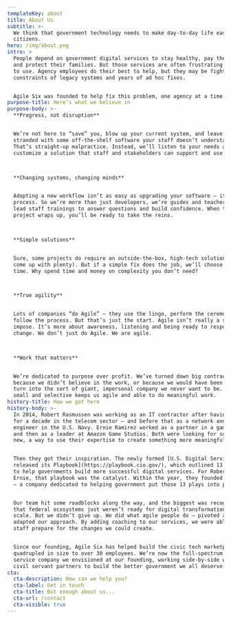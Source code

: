 ```yaml
---
templateKey: about
title: About Us
subtitle: >-
  We think that government technology needs to make day-to-day life easier for
  citizens.
hero: /img/about.png
intro: >
  People depend on government digital services to stay healthy, pay the rent,
  and protect their families. But those services are often frustrating and hard
  to use. Agency employees do their best to help, but they may be fighting the
  constraints of legacy systems and years of ad hoc fixes. 


  Agile Six was founded to help fix this problem, one agency at a time. 
purpose-title: Here’s what we believe in
purpose-body: >-
  **Progress, not disruption**


  We’re not here to “save” you, blow up your current system, and leave you
  stranded with some off-the-shelf software your staff doesn’t understand.
  That’s straight-up malpractice. Instead, we’ll listen to your needs and
  customize a solution that staff and stakeholders can support and use.



  **Changing systems, changing minds**


  Adopting a new workflow isn’t as easy as upgrading your software — it’s a
  process. So we’re more than just developers, we’re guides and teachers. We
  lead staff trainings to answer questions and build confidence. When the
  project wraps up, you’ll be ready to take the reins.



  **Simple solutions**


  Sure, some projects do require an outside-the-box, high-tech solution (we’ve
  come up with plenty). But if a simple fix does the job, we’ll choose it every
  time. Why spend time and money on complexity you don’t need?



  **True agility**


  Lots of companies “do Agile” — they use the lingo, perform the ceremonies,
  follow the process. But that’s just the start. Agile isn’t really a system you
  impose. It’s more about awareness, listening and being ready to respond to
  change. We don’t just do Agile. We are agile. 



  **Work that matters**


  We’re dedicated to purpose over profit. We’ve turned down big contracts
  because we didn’t believe in the work, or because we would have been forced to
  turn into the sort of giant, impersonal company we never want to be. Staying
  small and selective keeps us agile and able to do meaningful work.
history-title: How we got here
history-body: >-
  In 2014, Robert Rasmussen was working as an IT contractor after having worked
  for a decade in the telecom sector — and before that as a network and systems
  engineer in the U.S. Navy. Ernie Ramirez worked as a partner in a game studio
  and then as a leader at Amazon Game Studios. Both were looking for something
  new, a way to use their expertise to create something more meaningful.


  Then they got their inspiration. The newly formed [U.S. Digital Service
  released its Playbook](https://playbook.cio.gov/), which outlined 13 key plays
  to help governments build more successful digital services. For Robert and
  Ernie, that playbook was the catalyst. Within the year, they founded Agile Six
  — a company dedicated to helping government put those 13 plays into practice.


  Our team hit some roadblocks along the way, and the biggest was recognizing
  that federal ecosystems just weren’t ready for digital transformation at
  scale. But we didn’t give up. We did what agile people do — pivoted and
  adapted our approach. By adding coaching to our services, we were able to help
  staff prepare for the changes we could create.


  Since our founding, Agile Six has helped build the civic tech marketplace and
  quadrupled in size to over 30 employees. We’re now the full-spectrum digital
  service company we envisioned at our founding, working side-by-side with our
  civil servant partners to build the better government we all deserve.
cta:
  cta-description: How can we help you?
  cta-label: Get in touch
  cta-title: But enough about us...
  cta-url: /contact
  cta-visible: true
---
```


